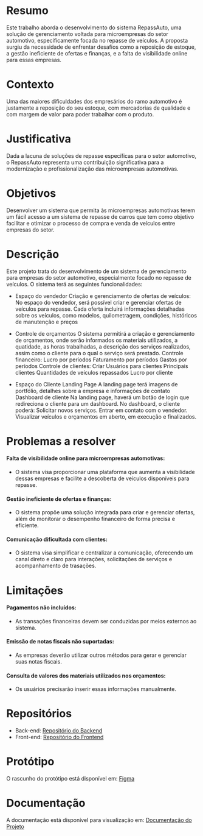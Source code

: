 # Resumo
Este trabalho aborda o desenvolvimento do sistema RepassAuto, uma solução de gerenciamento voltada para microempresas 
do setor automotivo, especificamente focada no repasse de veículos. A proposta surgiu da necessidade de enfrentar desafios 
como a reposição de estoque, a gestão ineficiente de ofertas e finanças, e a falta de visibilidade online para essas empresas.

# Contexto
Uma das maiores dificuldades dos empresários do ramo automotivo é justamente a reposição do seu estoque, com mercadorias de qualidade e com margem de valor para poder trabalhar com o produto.
# Justificativa
Dada a lacuna de soluções de repasse específicas para o setor automotivo, o RepassAuto representa uma contribuição significativa para a modernização e profissionalização das microempresas automotivas.
# Objetivos
Desenvolver um sistema que permita às microempresas automotivas terem um fácil acesso a um sistema de repasse de carros que tem como objetivo facilitar e otimizar o processo de compra e venda de veículos entre empresas do setor.

# Descrição
Este projeto trata do desenvolvimento de um sistema de gerenciamento para empresas do setor automotivo, especialmente focado no repasse de veículos. O sistema terá as seguintes funcionalidades:

- Espaço do vendedor
Criação e gerenciamento de ofertas de veículos:
No espaço do vendedor, será possível criar e gerenciar ofertas de veículos para repasse. Cada oferta incluirá informações detalhadas sobre os veículos, como modelos, quilometragem, condições, históricos de manutenção e preços  
- Controle de orçamentos
O sistema permitirá a criação e gerenciamento de orçamentos, onde serão informados os materiais utilizados, a quatidade, as horas trabalhadas, a descrição dos serviços realizados, assim como o cliente para o qual o serviço será prestado. 
Controle financeiro:
Lucro por períodos
Faturamento por períodos 
Gastos por períodos
Controle de clientes:
Criar Usuários para clientes
Principais clientes 
Quantidades de veículos repassados
Lucro por cliente

- Espaço do Cliente
Landing Page
A landing page terá imagens de portfólio, detalhes sobre a empresa e informações de contato
Dashboard de cliente
Na landing page, haverá um botão de login que redireciona o cliente para um dashboard. No dashboard, o cliente poderá:
Solicitar novos serviços.
Entrar em contato com o vendedor.
Visualizar veículos e orçamentos em aberto, em execução e finalizados.

# Problemas a resolver
#### Falta de visibilidade online para microempresas automotivas: 
- O sistema visa proporcionar uma plataforma que aumenta a visibilidade dessas empresas e facilite a descoberta de veículos disponíveis para repasse. 
#### Gestão ineficiente de ofertas e finanças:
- O sistema propõe uma solução integrada para criar e gerenciar ofertas, além de monitorar o desempenho financeiro de forma precisa e eficiente.
#### Comunicação dificultada com clientes:
- O sistema visa simplificar e centralizar a comunicação, oferecendo um canal direto e claro para interações, solicitações de serviços e acompanhamento de trasações.
			
	
# Limitações
#### Pagamentos não incluídos:
- As transações financeiras devem ser conduzidas por meios externos ao sistema.
#### Emissão de notas fiscais não suportadas:
- As empresas deverão utilizar outros métodos para gerar e gerenciar suas notas fiscais.
#### Consulta de valores dos materiais utilizados nos orçamentos:
- Os usuários precisarão inserir essas informações manualmente.

# Repositórios 
- Back-end: <a href="https://github.com/Lipinski1201/RepassAuto-Frontend.git">Repositório do Backend</a>
- Front-end: <a href="https://github.com/Lipinski1201/RepassAuto-Frontend.git">Repositório do Frontend</a>

# Protótipo 
O rascunho do protótipo está disponível em: <a href="https://www.figma.com/design/VD691gme3RC938c95jArPC/Portif%C3%B3lio---2024?node-id=0-1&node-type=canvas&t=yXBpPSpWiGl3qIUH-0">Figma</a>

# Documentação
A documentação está disponível para visualização em: <a href="https://docs.google.com/document/d/12MDr8D2sfMwEwGPOIkqYGZfi3EEHT5sdW2k9XVGfyEY/edit?usp=sharing">Documentação do Projeto</a>
